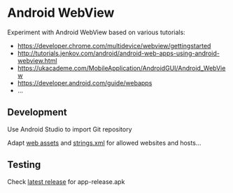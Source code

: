 # Android WebView

Experiment with Android WebView based on various tutorials:

- https://developer.chrome.com/multidevice/webview/gettingstarted
- http://tutorials.jenkov.com/android/android-web-apps-using-android-webview.html
- https://ukacademe.com/MobileApplication/AndroidGUI/Android_WebView
- https://developer.android.com/guide/webapps
- ...

## Development

Use Android Studio to import Git repository

Adapt [web assets](app/src/main/assets/web/) and [strings.xml](app/src/main/res/values/strings.xml) for allowed websites and hosts...

## Testing

Check [latest release](https://github.com/mikespub/android-webview/releases) for app-release.apk
